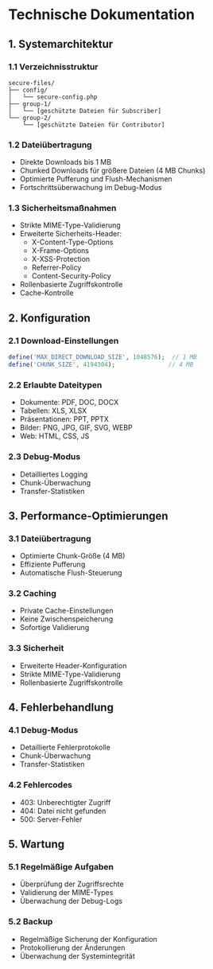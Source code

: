 # Technische Dokumentation

## 1. Systemarchitektur

### 1.1 Verzeichnisstruktur
```
secure-files/
├── config/
│   └── secure-config.php
├── group-1/
│   └── [geschützte Dateien für Subscriber]
└── group-2/
    └── [geschützte Dateien für Contributor]
```

### 1.2 Dateiübertragung
- Direkte Downloads bis 1 MB
- Chunked Downloads für größere Dateien (4 MB Chunks)
- Optimierte Pufferung und Flush-Mechanismen
- Fortschrittsüberwachung im Debug-Modus

### 1.3 Sicherheitsmaßnahmen
- Strikte MIME-Type-Validierung
- Erweiterte Sicherheits-Header:
  - X-Content-Type-Options
  - X-Frame-Options
  - X-XSS-Protection
  - Referrer-Policy
  - Content-Security-Policy
- Rollenbasierte Zugriffskontrolle
- Cache-Kontrolle

## 2. Konfiguration

### 2.1 Download-Einstellungen
```php
define('MAX_DIRECT_DOWNLOAD_SIZE', 1048576);  // 1 MB
define('CHUNK_SIZE', 4194304);               // 4 MB
```

### 2.2 Erlaubte Dateitypen
- Dokumente: PDF, DOC, DOCX
- Tabellen: XLS, XLSX
- Präsentationen: PPT, PPTX
- Bilder: PNG, JPG, GIF, SVG, WEBP
- Web: HTML, CSS, JS

### 2.3 Debug-Modus
- Detailliertes Logging
- Chunk-Überwachung
- Transfer-Statistiken

## 3. Performance-Optimierungen

### 3.1 Dateiübertragung
- Optimierte Chunk-Größe (4 MB)
- Effiziente Pufferung
- Automatische Flush-Steuerung

### 3.2 Caching
- Private Cache-Einstellungen
- Keine Zwischenspeicherung
- Sofortige Validierung

### 3.3 Sicherheit
- Erweiterte Header-Konfiguration
- Strikte MIME-Type-Validierung
- Rollenbasierte Zugriffskontrolle

## 4. Fehlerbehandlung

### 4.1 Debug-Modus
- Detaillierte Fehlerprotokolle
- Chunk-Überwachung
- Transfer-Statistiken

### 4.2 Fehlercodes
- 403: Unberechtigter Zugriff
- 404: Datei nicht gefunden
- 500: Server-Fehler

## 5. Wartung

### 5.1 Regelmäßige Aufgaben
- Überprüfung der Zugriffsrechte
- Validierung der MIME-Types
- Überwachung der Debug-Logs

### 5.2 Backup
- Regelmäßige Sicherung der Konfiguration
- Protokollierung der Änderungen
- Überwachung der Systemintegrität 